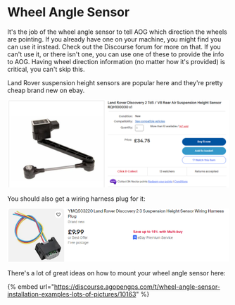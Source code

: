 # Wheel Angle Sensor

It's the job of the wheel angle sensor to tell AOG which direction the wheels are pointing. If you already have one on your machine, you might find you can use it instead. Check out the Discourse forum for more on that. If you can't use it, or there isn't one, you can use one of these to provide the info to AOG. Having wheel direction information (no matter how it's provided) is critical, you can't skip this.

Land Rover suspension height sensors are popular here and they're pretty cheap brand new on ebay.

![](<../../.gitbook/assets/image (15).png>)

You should also get a wiring harness plug for it:

![](<../../.gitbook/assets/image (1) (2).png>)

There's a lot of great ideas on how to mount your wheel angle sensor here:

{% embed url="https://discourse.agopengps.com/t/wheel-angle-sensor-installation-examples-lots-of-pictures/10163" %}
